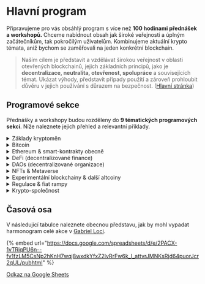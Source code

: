 # Hlavní program

Připravujeme pro vás obsáhlý program s více než **100 hodinami přednášek a workshopů.** Chceme nabídnout obsah jak široké veřejnosti a úplným začátečníkům, tak pokročilým uživatelům. Kombinujeme aktuální krypto témata, aniž bychom se zaměřovali na jeden konkrétní blockchain.

> Naším cílem je představit a vzdělávat širokou veřejnost v oblasti otevřených blockchainů, jejich základních principů, jako je **decentralizace, neutralita, otevřenost, spolupráce** a souvisejících témat. Ukázat výhody, představit případy použití a zároveň prohloubit důvěru v jejich používání s důrazem na bezpečnost. ([Hlavní stránka](./))

## Programové sekce

Přednášky a workshopy budou rozděleny do **9 tématických programových sekcí**. Níže naleznete jejich přehled a relevantní příklady.

<details>

<summary>Základy kryptoměn</summary>

* principy otevřených projektů (blockchainů)
* základy bezpečnosti a soukromí
* peněženky - SW, HW
* základy obchodování - DCA
* odluka peněz od státu

</details>

<details>

<summary>Bitcoin</summary>

* Bitcoin jako peníze
* Lightning Network - adopce, implementace
* Taproot
* Bitcoin mining
* smart-kontrakty na bitcoinu (RGB)

</details>

<details>

<summary>Ethereum &#x26; smart-kontrakty obecně</summary>

* Ethereum 2.0
* Layer2 - rollupy
* (EVM) Sidechainy
* vývoj smart-kontraktů (solidity)
* MEV - Miner Extractable Value

</details>

<details>

<summary>DeFi (decentralizované finance)</summary>

* stablecoiny
* lending protokoly
* DEX - decentralizované burzy
* predikční trhy
* futures/options kontrakty
* tokenizace

</details>

<details>

<summary>DAOs (decentralizované organizace)</summary>

* budoucnost organizací
* showcase jednotlivých DAOs

</details>

<details>

<summary>NFTs &#x26; Metaverse</summary>

* NFT umění
* NFT collectibles
* gaming
* Metaverse

</details>

<details>

<summary>Experimentální blockchainy &#x26; další altcoiny</summary>

* Polkadot
* Cardano
* Cosmos (Secret Network..)
* Solana
* NEAR
* Monero
* ...

</details>

<details>

<summary>Regulace &#x26; fiat rampy</summary>

* legislativa
* směnárny a burzy
* darování kryptoměn
* insitucionální peníze v kryptoměnách

</details>

<details>

<summary>Krypto-společnost</summary>

* představení lokálních krypto-komunit
* kryptoanarchismus, anarchokapitalismus, meritokracie
* fenomén maximalismu

</details>

## Časová osa

V následující tabulce naleznete obecnou představu, jak by mohl vypadat harmonogram celé akce v [Gabriel Loci](misto-konani/).

{% embed url="https://docs.google.com/spreadsheets/d/e/2PACX-1vTRiqPU6n--fv1fzLM5CsNp2hKnH7wqj8wxdkYfxZ2lvRrFw6k_I_attvrJMNKsRjd64puorJcr2qUL/pubhtml" %}

[Odkaz na Google Sheets](https://docs.google.com/spreadsheets/d/1cvDNzQ3fGsnnRtpAZL64YfdemM0FxXl42NeaCc0YHzY/edit#gid=0)
